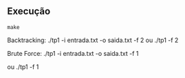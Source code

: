 ## Execução
    make

Backtracking:
    ./tp1 -i entrada.txt -o saida.txt -f 2
ou
    ./tp1 -f 2

Brute Force:
    ./tp1 -i entrada.txt -o saida.txt -f 1

ou
    ./tp1 -f 1
